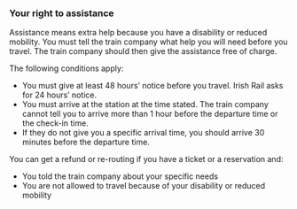 ###  Your right to assistance

Assistance means extra help because you have a disability or reduced mobility.
You must tell the train company what help you will need before you travel. The
train company should then give the assistance free of charge.

The following conditions apply:

  * You must give at least 48 hours’ notice before you travel. Irish Rail asks for 24 hours’ notice. 
  * You must arrive at the station at the time stated. The train company cannot tell you to arrive more than 1 hour before the departure time or the check-in time. 
  * If they do not give you a specific arrival time, you should arrive 30 minutes before the departure time. 

You can get a refund or re-routing if you have a ticket or a reservation and:

  * You told the train company about your specific needs 
  * You are not allowed to travel because of your disability or reduced mobility 
